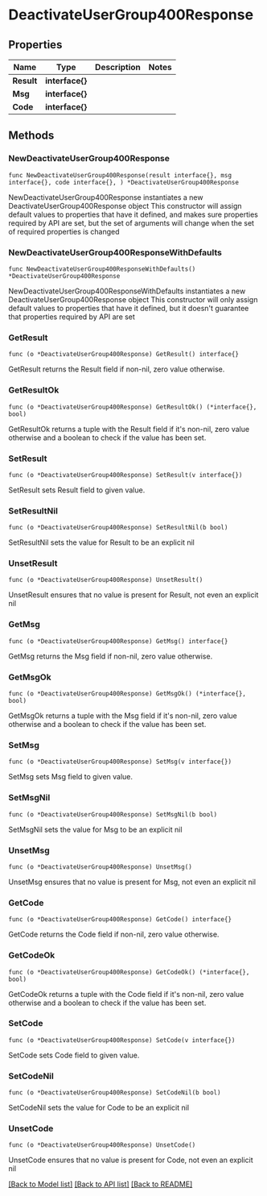 # DeactivateUserGroup400Response

## Properties

Name | Type | Description | Notes
------------ | ------------- | ------------- | -------------
**Result** | **interface{}** |  | 
**Msg** | **interface{}** |  | 
**Code** | **interface{}** |  | 

## Methods

### NewDeactivateUserGroup400Response

`func NewDeactivateUserGroup400Response(result interface{}, msg interface{}, code interface{}, ) *DeactivateUserGroup400Response`

NewDeactivateUserGroup400Response instantiates a new DeactivateUserGroup400Response object
This constructor will assign default values to properties that have it defined,
and makes sure properties required by API are set, but the set of arguments
will change when the set of required properties is changed

### NewDeactivateUserGroup400ResponseWithDefaults

`func NewDeactivateUserGroup400ResponseWithDefaults() *DeactivateUserGroup400Response`

NewDeactivateUserGroup400ResponseWithDefaults instantiates a new DeactivateUserGroup400Response object
This constructor will only assign default values to properties that have it defined,
but it doesn't guarantee that properties required by API are set

### GetResult

`func (o *DeactivateUserGroup400Response) GetResult() interface{}`

GetResult returns the Result field if non-nil, zero value otherwise.

### GetResultOk

`func (o *DeactivateUserGroup400Response) GetResultOk() (*interface{}, bool)`

GetResultOk returns a tuple with the Result field if it's non-nil, zero value otherwise
and a boolean to check if the value has been set.

### SetResult

`func (o *DeactivateUserGroup400Response) SetResult(v interface{})`

SetResult sets Result field to given value.


### SetResultNil

`func (o *DeactivateUserGroup400Response) SetResultNil(b bool)`

 SetResultNil sets the value for Result to be an explicit nil

### UnsetResult
`func (o *DeactivateUserGroup400Response) UnsetResult()`

UnsetResult ensures that no value is present for Result, not even an explicit nil
### GetMsg

`func (o *DeactivateUserGroup400Response) GetMsg() interface{}`

GetMsg returns the Msg field if non-nil, zero value otherwise.

### GetMsgOk

`func (o *DeactivateUserGroup400Response) GetMsgOk() (*interface{}, bool)`

GetMsgOk returns a tuple with the Msg field if it's non-nil, zero value otherwise
and a boolean to check if the value has been set.

### SetMsg

`func (o *DeactivateUserGroup400Response) SetMsg(v interface{})`

SetMsg sets Msg field to given value.


### SetMsgNil

`func (o *DeactivateUserGroup400Response) SetMsgNil(b bool)`

 SetMsgNil sets the value for Msg to be an explicit nil

### UnsetMsg
`func (o *DeactivateUserGroup400Response) UnsetMsg()`

UnsetMsg ensures that no value is present for Msg, not even an explicit nil
### GetCode

`func (o *DeactivateUserGroup400Response) GetCode() interface{}`

GetCode returns the Code field if non-nil, zero value otherwise.

### GetCodeOk

`func (o *DeactivateUserGroup400Response) GetCodeOk() (*interface{}, bool)`

GetCodeOk returns a tuple with the Code field if it's non-nil, zero value otherwise
and a boolean to check if the value has been set.

### SetCode

`func (o *DeactivateUserGroup400Response) SetCode(v interface{})`

SetCode sets Code field to given value.


### SetCodeNil

`func (o *DeactivateUserGroup400Response) SetCodeNil(b bool)`

 SetCodeNil sets the value for Code to be an explicit nil

### UnsetCode
`func (o *DeactivateUserGroup400Response) UnsetCode()`

UnsetCode ensures that no value is present for Code, not even an explicit nil

[[Back to Model list]](../README.md#documentation-for-models) [[Back to API list]](../README.md#documentation-for-api-endpoints) [[Back to README]](../README.md)



